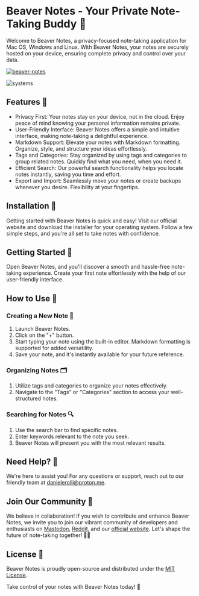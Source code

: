 # Beaver Notes - Your Private Note-Taking Buddy 📝

Welcome to Beaver Notes, a privacy-focused note-taking application for Mac OS, Windows and Linux. With Beaver Notes, your notes are securely hosted on your device, ensuring complete privacy and control over your data.

[![beaver-notes](https://snapcraft.io/beaver-notes/badge.svg)](https://snapcraft.io/beaver-notes)

![systems](https://github.com/Daniele-rolli/Beaver-Notes/assets/67503004/f9c6e510-3bad-4563-b6b4-5dfc7dff7caa)


## Features 🌟

- Privacy First: Your notes stay on your device, not in the cloud. Enjoy peace of mind knowing your personal information remains private.
- User-Friendly Interface: Beaver Notes offers a simple and intuitive interface, making note-taking a delightful experience.
- Markdown Support: Elevate your notes with Markdown formatting. Organize, style, and structure your ideas effortlessly.
- Tags and Categories: Stay organized by using tags and categories to group related notes. Quickly find what you need, when you need it.
- Efficient Search: Our powerful search functionality helps you locate notes instantly, saving you time and effort.
- Export and Import: Seamlessly move your notes or create backups whenever you desire. Flexibility at your fingertips.
  
## Installation 🚀

Getting started with Beaver Notes is quick and easy! Visit our official website and download the installer for your operating system. 
Follow a few simple steps, and you're all set to take notes with confidence.

## Getting Started 🎉

Open Beaver Notes, and you'll discover a smooth and hassle-free note-taking experience. 
Create your first note effortlessly with the help of our user-friendly interface.
## How to Use 📖

### Creating a New Note 📝

1. Launch Beaver Notes.
2. Click on the "+" button.
3. Start typing your note using the built-in editor. Markdown formatting is supported for added versatility.
4. Save your note, and it's instantly available for your future reference.
   
### Organizing Notes 🗂️

1. Utilize tags and categories to organize your notes effectively.
2. Navigate to the "Tags" or "Categories" section to access your well-structured notes.
###  Searching for Notes 🔍

1. Use the search bar to find specific notes.
2. Enter keywords relevant to the note you seek.
3. Beaver Notes will present you with the most relevant results.

## Need Help? 🤔

We're here to assist you! For any questions or support, reach out to our friendly team at danielerolli@proton.me.

## Join Our Community 🦫

We believe in collaboration! If you wish to contribute and enhance Beaver Notes, we invite you to join our vibrant community of developers and enthusiasts on [Mastodon](https://mastodon.social/@Beavernotes), [Reddit](https://www.reddit.com/r/BeaverNotes/), and our [official website](https://www.beavernotes.com). Let's shape the future of note-taking together! 🚀📝

## License 📜
Beaver Notes is proudly open-source and distributed under the [MIT License](https://github.com/Daniele-rolli/Beaver-Notes/blob/main/LICENSE).

Take control of your notes with Beaver Notes today! 🚀

